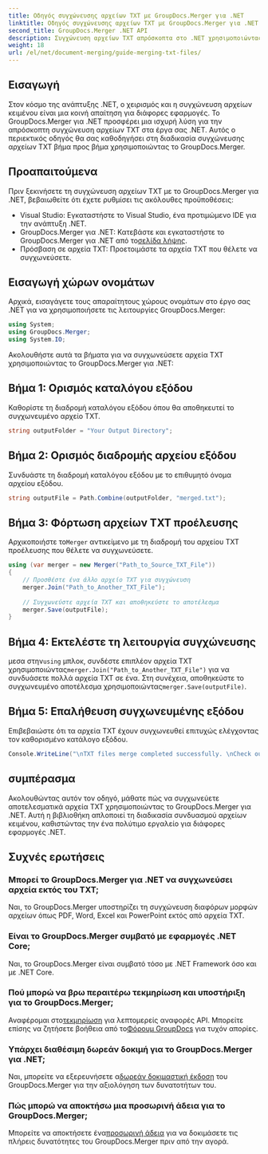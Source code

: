 ```yaml
---
title: Οδηγός συγχώνευσης αρχείων TXT με GroupDocs.Merger για .NET
linktitle: Οδηγός συγχώνευσης αρχείων TXT με GroupDocs.Merger για .NET
second_title: GroupDocs.Merger .NET API
description: Συγχώνευση αρχείων TXT απρόσκοπτα στο .NET χρησιμοποιώντας το GroupDocs.Merger. Οδηγός βήμα προς βήμα για προγραμματιστές. Τεκμηρίωση και υποστήριξη διαθέσιμη.
weight: 18
url: /el/net/document-merging/guide-merging-txt-files/
---
```

## Εισαγωγή
Στον κόσμο της ανάπτυξης .NET, ο χειρισμός και η συγχώνευση αρχείων κειμένου είναι μια κοινή απαίτηση για διάφορες εφαρμογές. Το GroupDocs.Merger για .NET προσφέρει μια ισχυρή λύση για την απρόσκοπτη συγχώνευση αρχείων TXT στα έργα σας .NET. Αυτός ο περιεκτικός οδηγός θα σας καθοδηγήσει στη διαδικασία συγχώνευσης αρχείων TXT βήμα προς βήμα χρησιμοποιώντας το GroupDocs.Merger.
## Προαπαιτούμενα
Πριν ξεκινήσετε τη συγχώνευση αρχείων TXT με το GroupDocs.Merger για .NET, βεβαιωθείτε ότι έχετε ρυθμίσει τις ακόλουθες προϋποθέσεις:
- Visual Studio: Εγκαταστήστε το Visual Studio, ένα προτιμώμενο IDE για την ανάπτυξη .NET.
-  GroupDocs.Merger για .NET: Κατεβάστε και εγκαταστήστε το GroupDocs.Merger για .NET από το[σελίδα λήψης](https://releases.groupdocs.com/merger/net/).
- Πρόσβαση σε αρχεία TXT: Προετοιμάστε τα αρχεία TXT που θέλετε να συγχωνεύσετε.

## Εισαγωγή χώρων ονομάτων
Αρχικά, εισαγάγετε τους απαραίτητους χώρους ονομάτων στο έργο σας .NET για να χρησιμοποιήσετε τις λειτουργίες GroupDocs.Merger:
```csharp
using System; 
using GroupDocs.Merger;
using System.IO;
```

Ακολουθήστε αυτά τα βήματα για να συγχωνεύσετε αρχεία TXT χρησιμοποιώντας το GroupDocs.Merger για .NET:
## Βήμα 1: Ορισμός καταλόγου εξόδου
Καθορίστε τη διαδρομή καταλόγου εξόδου όπου θα αποθηκευτεί το συγχωνευμένο αρχείο TXT.
```csharp
string outputFolder = "Your Output Directory";
```
## Βήμα 2: Ορισμός διαδρομής αρχείου εξόδου
Συνδυάστε τη διαδρομή καταλόγου εξόδου με το επιθυμητό όνομα αρχείου εξόδου.
```csharp
string outputFile = Path.Combine(outputFolder, "merged.txt");
```
## Βήμα 3: Φόρτωση αρχείων TXT προέλευσης
 Αρχικοποιήστε το`Merger` αντικείμενο με τη διαδρομή του αρχείου TXT προέλευσης που θέλετε να συγχωνεύσετε.
```csharp
using (var merger = new Merger("Path_to_Source_TXT_File"))
{
    // Προσθέστε ένα άλλο αρχείο TXT για συγχώνευση
    merger.Join("Path_to_Another_TXT_File");
    
    // Συγχωνεύστε αρχεία TXT και αποθηκεύστε το αποτέλεσμα
    merger.Save(outputFile);
}
```
## Βήμα 4: Εκτελέστε τη λειτουργία συγχώνευσης
 μεσα στην`using` μπλοκ, συνδέστε επιπλέον αρχεία TXT χρησιμοποιώντας`merger.Join("Path_to_Another_TXT_File")` για να συνδυάσετε πολλά αρχεία TXT σε ένα. Στη συνέχεια, αποθηκεύστε το συγχωνευμένο αποτέλεσμα χρησιμοποιώντας`merger.Save(outputFile)`.
## Βήμα 5: Επαλήθευση συγχωνευμένης εξόδου
Επιβεβαιώστε ότι τα αρχεία TXT έχουν συγχωνευθεί επιτυχώς ελέγχοντας τον καθορισμένο κατάλογο εξόδου.
```csharp
Console.WriteLine("\nTXT files merge completed successfully. \nCheck output in {0}", outputFolder);
```

## συμπέρασμα
Ακολουθώντας αυτόν τον οδηγό, μάθατε πώς να συγχωνεύετε αποτελεσματικά αρχεία TXT χρησιμοποιώντας το GroupDocs.Merger για .NET. Αυτή η βιβλιοθήκη απλοποιεί τη διαδικασία συνδυασμού αρχείων κειμένου, καθιστώντας την ένα πολύτιμο εργαλείο για διάφορες εφαρμογές .NET.

## Συχνές ερωτήσεις
### Μπορεί το GroupDocs.Merger για .NET να συγχωνεύσει αρχεία εκτός του TXT;
Ναι, το GroupDocs.Merger υποστηρίζει τη συγχώνευση διαφόρων μορφών αρχείων όπως PDF, Word, Excel και PowerPoint εκτός από αρχεία TXT.
### Είναι το GroupDocs.Merger συμβατό με εφαρμογές .NET Core;
Ναι, το GroupDocs.Merger είναι συμβατό τόσο με .NET Framework όσο και με .NET Core.
### Πού μπορώ να βρω περαιτέρω τεκμηρίωση και υποστήριξη για το GroupDocs.Merger;
 Αναφέρομαι στο[τεκμηρίωση](https://tutorials.groupdocs.com/merger/net/) για λεπτομερείς αναφορές API. Μπορείτε επίσης να ζητήσετε βοήθεια από το[Φόρουμ GroupDocs](https://forum.groupdocs.com/c/merger/32) για τυχόν απορίες.
### Υπάρχει διαθέσιμη δωρεάν δοκιμή για το GroupDocs.Merger για .NET;
 Ναι, μπορείτε να εξερευνήσετε α[δωρεάν δοκιμαστική έκδοση](https://releases.groupdocs.com/) του GroupDocs.Merger για την αξιολόγηση των δυνατοτήτων του.
### Πώς μπορώ να αποκτήσω μια προσωρινή άδεια για το GroupDocs.Merger;
 Μπορείτε να αποκτήσετε ένα[προσωρινή άδεια](https://purchase.groupdocs.com/temporary-license/) για να δοκιμάσετε τις πλήρεις δυνατότητες του GroupDocs.Merger πριν από την αγορά.